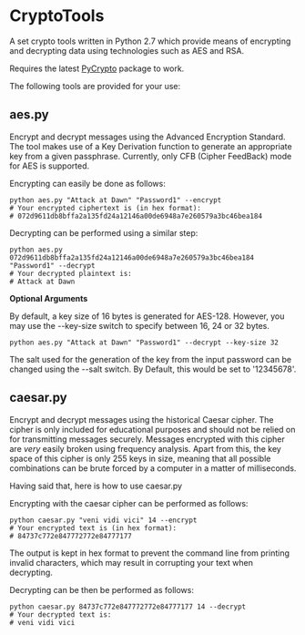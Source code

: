 CryptoTools
===========

A set crypto tools written in Python 2.7 which provide means of encrypting and decrypting data using technologies such as AES and RSA.

Requires the latest [PyCrypto](https://www.dlitz.net/software/pycrypto/) package to work.

The following tools are provided for your use:

aes.py
------

Encrypt and decrypt messages using the Advanced Encryption Standard. The tool makes use of a Key Derivation function to generate
an appropriate key from a given passphrase. Currently, only CFB (Cipher FeedBack) mode for AES is supported.

Encrypting can easily be done as follows:

```
python aes.py "Attack at Dawn" "Password1" --encrypt
# Your encrypted ciphertext is (in hex format):
# 072d9611db8bffa2a135fd24a12146a00de6948a7e260579a3bc46bea184
```
  
Decrypting can be performed using a similar step:

```
python aes.py 072d9611db8bffa2a135fd24a12146a00de6948a7e260579a3bc46bea184 "Password1" --decrypt
# Your decrypted plaintext is:
# Attack at Dawn
```
  
**Optional Arguments**
  
By default, a key size of 16 bytes is generated for AES-128. However, you may use the --key-size switch to specify between 16, 24 or 32 bytes.

```
python aes.py "Attack at Dawn" "Password1" --decrypt --key-size 32
```
  
The salt used for the generation of the key from the input password can be changed using the --salt switch. By Default, this would be set to '12345678'.

caesar.py
---------

Encrypt and decrypt messages using the historical Caesar cipher. The cipher is only included for educational purposes and should not be relied on
for transmitting messages securely. Messages encrypted with this cipher are *very* easily broken using frequency analysis. Apart from this, the
key space of this cipher is only 255 keys in size, meaning that all possible combinations can be brute forced by a computer in a matter of milliseconds.

Having said that, here is how to use caesar.py

Encrypting with the caesar cipher can be performed as follows:

```
python caesar.py "veni vidi vici" 14 --encrypt
# Your encrypted text is (in hex format):
# 84737c772e847772772e84777177
```

The output is kept in hex format to prevent the command line from printing invalid characters, which may result in corrupting your text when decrypting.

Decrypting can be then be performed as follows:

```
python caesar.py 84737c772e847772772e84777177 14 --decrypt
# Your decrypted text is:
# veni vidi vici
```
  

